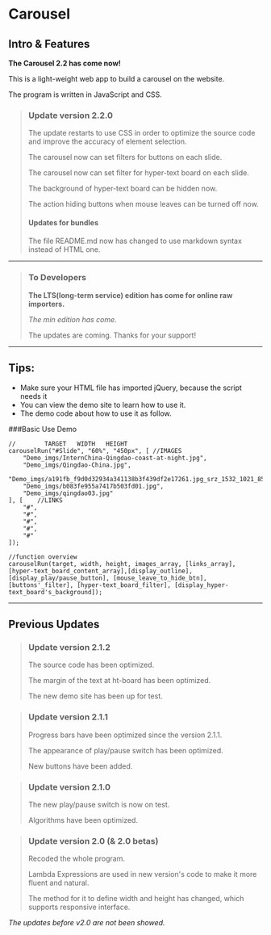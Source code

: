 # Carousel

## Intro & Features

**The Carousel 2.2 has come now!**

This is a light-weight web app to build a carousel on the website.

The program is written in JavaScript and CSS.

> ### Update version 2.2.0
>
> The update restarts to use CSS in order to optimize the source code and improve the accuracy of element selection.
>
> The carousel now can set filters for buttons on each slide.
>
> The carousel now can set filter for hyper-text board on each slide.
>
> The background of hyper-text board can be hidden now.
>
> The action hiding buttons when mouse leaves can be turned off now.
>
> #### Updates for bundles
>
> The file README.md now has changed to use markdown syntax instead of HTML one.

---

> ### To Developers
>
> **The LTS(long-term service) edition has come for online raw importers.**
>
> *The min edition has come.*
>
> The updates are coming. Thanks for your support!

---

## Tips:

  - Make sure your HTML file has imported jQuery, because the script needs it
  - You can view the demo site to learn how to use it.
  - The demo code about how to use it as follow.

###Basic Use Demo

	
	//		  TARGET   WIDTH   HEIGHT
	carouselRun("#Slide", "60%", "450px", [	//IMAGES
		"Demo_imgs/InternChina-Qingdao-coast-at-night.jpg",
		"Demo_imgs/Qingdao-China.jpg",
		"Demo_imgs/a191fb_f9d0d32934a341138b3f439df2e17261.jpg_srz_1532_1021_85_22_0.50_1.20_0.jfif.jpg",
		"Demo_imgs/b083fe955a7417b503fd01.jpg",
		"Demo_imgs/qingdao03.jpg"
	], [	//LINKS
		"#",
		"#",
		"#",
		"#",
		"#"
	]);

	//function overview
	carouselRun(target, width, height, images_array, [links_array], [hyper-text_board_content_array],[display_outline], [display_play/pause_button], [mouse_leave_to_hide_btn], [buttons'_filter], [hyper-text_board_filter], [display_hyper-text_board's_background]);

---

## Previous Updates

> ### Update version 2.1.2
>
> The source code has been optimized.
>
> The margin of the text at ht-board has been optimized.
>
> The new demo site has been up for test.

> ### Update version 2.1.1
>
> Progress bars have been optimized since the version 2.1.1.
>
> The appearance of play/pause switch has been optimized.
>
> New buttons have been added.

> ### Update version 2.1.0
>
> The new play/pause switch is now on test.
>
> Algorithms have been optimized.

> ### Update version 2.0 (& 2.0 betas)
>
> Recoded the whole program.
>
> Lambda Expressions are used in new version's code to make it more fluent and natural.
>
> The method for it to define width and height has changed, which supports responsive interface.

*The updates before v2.0 are not been showed.*